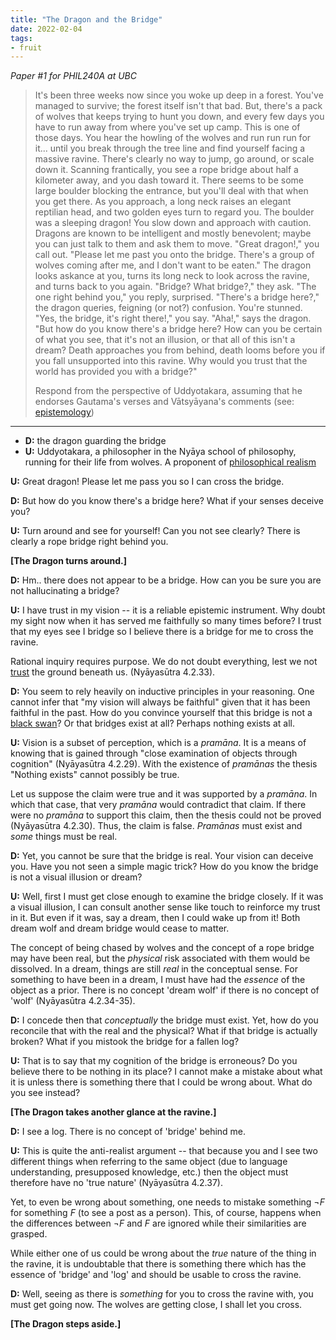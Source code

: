 ```yaml
---
title: "The Dragon and the Bridge"
date: 2022-02-04
tags:
- fruit
---
```


*Paper #1 for PHIL240A at UBC*

> It's been three weeks now since you woke up deep in a forest. You've managed to survive; the forest itself isn't that bad. But, there's a pack of wolves that keeps trying to hunt you down, and every few days you have to run away from where you've set up camp. This is one of those days. You hear the howling of the wolves and run run run for it... until you break through the tree line and find yourself facing a massive ravine. There's clearly no way to jump, go around, or scale down it. Scanning frantically, you see a rope bridge about half a kilometer away, and you dash toward it. There seems to be some large boulder blocking the entrance, but you'll deal with that when you get there. As you approach, a long neck raises an elegant reptilian head, and two golden eyes turn to regard you. The boulder was a sleeping dragon! You slow down and approach with caution. Dragons are known to be intelligent and mostly benevolent; maybe you can just talk to them and ask them to move. "Great dragon!," you call out. "Please let me past you onto the bridge. There's a group of wolves coming after me, and I don't want to be eaten." The dragon looks askance at you, turns its long neck to look across the ravine, and turns back to you again. "Bridge? What bridge?," they ask. "The one right behind you," you reply, surprised. "There's a bridge here?," the dragon queries, feigning (or not?) confusion. You're stunned. "Yes, the bridge, it's right there!," you say. "Aha!," says the dragon. "But how do you know there's a bridge here? How can you be certain of what you see, that it's not an illusion, or that all of this isn't a dream? Death approaches you from behind, death looms before you if you fall unsupported into this ravine. Why would you trust that the world has provided you with a bridge?"
> 
> Respond from the perspective of Uddyotakara, assuming that he endorses Gautama's verses and Vātsyāyana's comments (see: [epistemology](thoughts/epistemology.md))

---

- **D:** the dragon guarding the bridge
- **U:** Uddyotakara, a philosopher in the Nyāya school of philosophy, running for their life from wolves. A proponent of [philosophical realism](thoughts/philosophical%20realism.md)

**U:** Great dragon! Please let me pass you so I can cross the bridge.

**D:** But how do you know there's a bridge here? What if your senses deceive you?

**U:** Turn around and see for yourself! Can you not see clearly? There is clearly a rope bridge right behind you.

**[The Dragon turns around.]**

**D:** Hm.. there does not appear to be a bridge. How can you be sure you are not hallucinating a bridge?

**U:** I have trust in my vision -- it is a reliable epistemic instrument. Why doubt my sight now when it has served me faithfully so many times before? I trust that my eyes see I bridge so I believe there is a bridge for me to cross the ravine.

Rational inquiry requires purpose. We do not doubt everything, lest we not [trust](thoughts/trust.md) the ground beneath us. (Nyāyasūtra 4.2.33).

**D:** You seem to rely heavily on inductive principles in your reasoning. One cannot infer that "my vision will always be faithful" given that it has been faithful in the past. How do you convince yourself that this bridge is not a [black swan](https://en.wikipedia.org/wiki/Black_swan_theory)? Or that bridges exist at all? Perhaps nothing exists at all.

**U:** Vision is a subset of perception, which is a *pramāna*. It is a means of knowing that is gained through "close examination of objects through cognition" (Nyāyasūtra 4.2.29). With the existence of *pramānas* the thesis "Nothing exists" cannot possibly be true.

Let us suppose the claim were true and it was supported by a *pramāna*. In which that case, that very *pramāna* would contradict that claim. If there were no *pramāna* to support this claim, then the thesis could not be proved (Nyāyasūtra 4.2.30). Thus, the claim is false. *Pramānas* must exist and *some* things must be real.

**D:** Yet, you cannot be sure that the bridge is real. Your vision can deceive you. Have you not seen a simple magic trick? How do you know the bridge is not a visual illusion or dream?

**U:** Well, first I must get close enough to examine the bridge closely. If it was a visual illusion, I can consult another sense like touch to reinforce my trust in it. But even if it was, say a dream, then I could wake up from it! Both dream wolf and dream bridge would cease to matter.

The concept of being chased by wolves and the concept of a rope bridge may have been real, but the *physical* risk associated with them would be dissolved. In a dream, things are still *real* in the conceptual sense. For something to have been in a dream, I must have had the *essence* of the object as a prior. There is no concept 'dream wolf' if there is no concept of 'wolf' (Nyāyasūtra 4.2.34-35).

**D:** I concede then that *conceptually* the bridge must exist. Yet, how do you reconcile that with the real and the physical? What if that bridge is actually broken? What if you mistook the bridge for a fallen log?

**U:** That is to say that my cognition of the bridge is erroneous? Do you believe there to be nothing in its place? I cannot make a mistake about what it is unless there is something there that I could be wrong about. What do you see instead?

**[The Dragon takes another glance at the ravine.]**

**D:** I see a log. There is no concept of 'bridge' behind me.

**U:** This is quite the anti-realist argument -- that because you and I see two different things when referring to the same object (due to language understanding, presupposed knowledge, etc.) then the object must therefore have no 'true nature' (Nyāyasūtra 4.2.37).

Yet, to even be wrong about something, one needs to mistake something $\lnot F$ for something $F$ (to see a post as a person). This, of course, happens when the differences between $\lnot F$ and $F$ are ignored while their similarities are grasped.

While either one of us could be wrong about the *true* nature of the thing in the ravine, it is undoubtable that there is something there which has the essence of 'bridge' and 'log' and should be usable to cross the ravine.

**D:** Well, seeing as there is *something* for you to cross the ravine with, you must get going now. The wolves are getting close, I shall let you cross.

**[The Dragon steps aside.]**